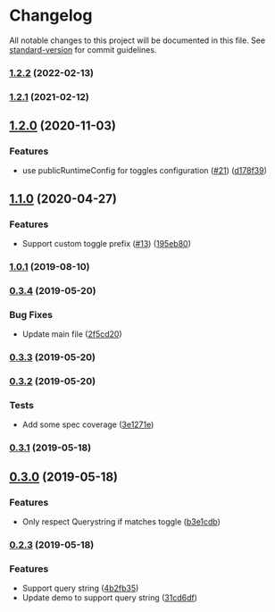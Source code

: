 # Changelog

All notable changes to this project will be documented in this file. See [standard-version](https://github.com/conventional-changelog/standard-version) for commit guidelines.

### [1.2.2](https://github.com/stephenkr/nuxt-feature-toggle/compare/v1.2.1...v1.2.2) (2022-02-13)

### [1.2.1](https://github.com/stephenkr/nuxt-feature-toggle/compare/v1.2.0...v1.2.1) (2021-02-12)

## [1.2.0](https://github.com/stephenkr/nuxt-feature-toggle/compare/v1.1.0...v1.2.0) (2020-11-03)


### Features

* use publicRuntimeConfig for toggles configuration ([#21](https://github.com/stephenkr/nuxt-feature-toggle/issues/21)) ([d178f39](https://github.com/stephenkr/nuxt-feature-toggle/commit/d178f39f7b54dad0c6bcda31392f185453eef215))

## [1.1.0](https://github.com/stephenkr/nuxt-feature-toggle/compare/v1.0.1...v1.1.0) (2020-04-27)


### Features

* Support custom toggle prefix ([#13](https://github.com/stephenkr/nuxt-feature-toggle/issues/13)) ([195eb80](https://github.com/stephenkr/nuxt-feature-toggle/commit/195eb80))



### [1.0.1](https://github.com/stephenkr/nuxt-feature-toggle/compare/v0.3.4...v1.0.1) (2019-08-10)



### [0.3.4](https://github.com/stephenkr/nuxt-feature-toggle/compare/v0.3.3...v0.3.4) (2019-05-20)


### Bug Fixes

* Update main file ([2f5cd20](https://github.com/stephenkr/nuxt-feature-toggle/commit/2f5cd20))



### [0.3.3](https://github.com/stephenkr/nuxt-feature-toggle/compare/v0.3.2...v0.3.3) (2019-05-20)



### [0.3.2](https://github.com/stephenkr/nuxt-feature-toggle/compare/v0.3.1...v0.3.2) (2019-05-20)


### Tests

* Add some spec coverage ([3e1271e](https://github.com/stephenkr/nuxt-feature-toggle/commit/3e1271e))



### [0.3.1](https://github-stephenkr///compare/v0.3.0...v0.3.1) (2019-05-18)



## [0.3.0](https://github-stephenkr///compare/v0.2.3...v0.3.0) (2019-05-18)


### Features

* Only respect Querystring if matches toggle ([b3e1cdb](https://github-stephenkr///commit/b3e1cdb))



### [0.2.3](https://github-stephenkr///compare/v0.2.2...v0.2.3) (2019-05-18)

### Features

* Support query string ([4b2fb35](https://github-stephenkr///commit/4b2fb35))
* Update demo to support query string ([31cd6df](https://github-stephenkr///commit/31cd6df))
